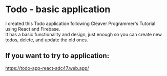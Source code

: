 # Todo - basic application

I created this Todo application following Cleaver Programmer's Tutorial using React and Firebase.
</br>
It has a basic functionality and design, just enough so you can create new todos, delete, and update the old ones. 


## If you want to try to application:
https://todo-app-react-adc47.web.app/
